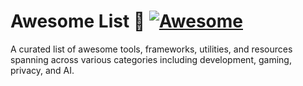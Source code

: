 # Awesome List 🌟 [![Awesome](https://awesome.re/badge.svg)](https://awesome.re)

A curated list of awesome tools, frameworks, utilities, and resources spanning across various categories including development, gaming, privacy, and AI.
